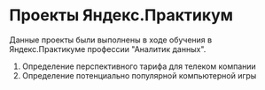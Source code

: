 # Проекты Яндекс.Практикум
Данные проекты были выполнены в ходе обучения в Яндекс.Практикуме профессии "Аналитик данных".
1. Определение перспективного тарифа для телеком компании
2. Определение потенциально популярной компьютерной игры
